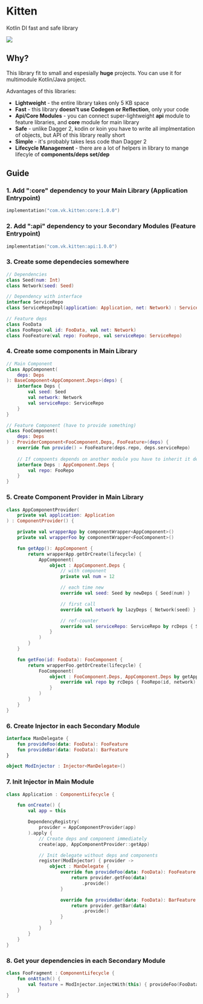 # Kitten
Kotlin DI fast and safe library

<img src="https://i.pinimg.com/236x/ae/a3/5a/aea35a7874af4c09d2ee73998d8f8b6d.jpg">

## Why?
This library fit to small and espesially **huge** projects. You can use it for multimodule Kotlin/Java project.

Advantages of this libraries:
- **Lightweight** - the entire library takes only 5 KB space
- **Fast** - this library **doesn't use Codegen or Reflection**, only your code
- **Api/Core Modules** - you can connect super-lightweight **api** module to feature libraries, and **core** module for main library
- **Safe** - unlike Dagger 2, kodin or koin you have to write all implmentation of objects, but API of this library really short
- **Simple** - it's probably takes less code than Dagger 2
- **Lifecycle Management** - there are a lot of helpers in library to mange lifecyle of **components/deps set/dep**


## Guide
### 1. Add ":core" dependency to your Main Library (Application Entrypoint)
``` kotlin
implementation("com.vk.kitten:core:1.0.0")
```
### 2. Add ":api" dependency to your Secondary Modules (Feature Entrypoint)
``` kotlin
implementation("com.vk.kitten:api:1.0.0")
```
### 3. Create some dependecies somewhere
``` kotlin
// Dependencies
class Seed(num: Int)
class Network(seed: Seed)

// Dependency with interface
interface ServiceRepo
class ServiceRepoImpl(application: Application, net: Network) : ServiceRepo

// Feature deps
class FooData
class FooRepo(val id: FooData, val net: Network)
class FooFeature(val repo: FooRepo, val serviceRepo: ServiceRepo)
```
### 4. Create some components in Main Library
``` kotlin
// Main Component
class AppComponent(
    deps: Deps
): BaseComponent<AppComponent.Deps>(deps) {
    interface Deps {
        val seed: Seed
        val network: Network
        val serviceRepo: ServiceRepo
    }
}

// Feature Component (have to provide something)
class FooComponent(
    deps: Deps
) : ProviderComponent<FooComponent.Deps, FooFeature>(deps) {
    override fun provide() = FooFeature(deps.repo, deps.serviceRepo)
    
    // If compoents depends on another module you have to inherit it deps
    interface Deps : AppComponent.Deps {
        val repo: FooRepo
    }
}
```

### 5. Create Component Provider in Main Library
``` kotlin
class AppComponentProvider(
    private val application: Application
) : ComponentProvider() {

    private val wrapperApp by componentWrapper<AppComponent>()
    private val wrapperFoo by componentWrapper<FooComponent>()

    fun getApp(): AppComponent {
        return wrapperApp.getOrCreate(lifecycle) {
            AppComponent(
                object : AppComponent.Deps {
                    // with component
                    private val num = 12

                    // each time new
                    override val seed: Seed by newDeps { Seed(num) }

                    // first call
                    override val network by lazyDeps { Network(seed) }

                    // ref-counter
                    override val serviceRepo: ServiceRepo by rcDeps { ServiceRepoImpl(application, network) }
                }
            )
        }
    }

    fun getFoo(id: FooData): FooComponent {
        return wrapperFoo.getOrCreate(lifecycle) {
            FooComponent(
                object : FooComponent.Deps, AppComponent.Deps by getApp().delegate() {
                    override val repo by rcDeps { FooRepo(id, network) }
                }
            )
        }
    }
}
```

### 6. Create Injector in each Secondary Module
``` kotlin
interface ManDelegate {
    fun provideFoo(data: FooData): FooFeature
    fun provideBar(data: FooData): BarFeature
}

object ModInjector : Injector<ManDelegate>()
```

### 7. Init Injector in Main Module

``` kotlin
class Application : ComponentLifecycle {

    fun onCreate() {
        val app = this

        DependencyRegistry(
            provider = AppComponentProvider(app)
        ).apply {
            // Create deps and component immediately
            create(app, AppComponentProvider::getApp)

            // Init delegate without deps and components
            register(ModInjector) { provider ->
                object : ManDelegate {
                    override fun provideFoo(data: FooData): FooFeature {
                        return provider.getFoo(data)
                            .provide()
                    }

                    override fun provideBar(data: FooData): BarFeature {
                        return provider.getBar(data)
                            .provide()
                    }
                }
            }
        }
    }
}
```


### 8. Get your dependencies in each Secondary Module
``` kotlin
class FooFragment : ComponentLifecycle {
    fun onAttach() {
        val feature = ModInjector.injectWith(this) { provideFoo(FooData()) }
    }
}
```

